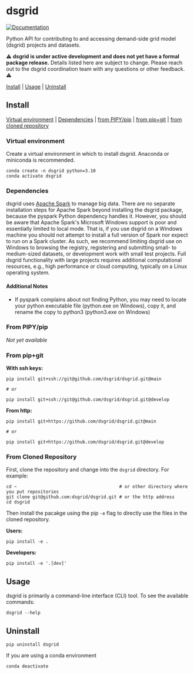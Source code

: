 # dsgrid
[![Documentation](https://img.shields.io/badge/docs-ready-blue.svg)](https://dsgrid.github.io/dsgrid)

Python API for contributing to and accessing demand-side grid model (dsgrid) projects and datasets.

⚠️ **dsgrid is under active development and does not yet have a formal package release.** Details listed here are subject to change. Please reach out to the dsgrid coordination team with any questions or other feedback. ⚠️

[Install](#install) | [Usage](#usage) | [Uninstall](#uninstall)

## Install

[Virtual environment](#virtual-environment) | [Dependencies](#dependencies) | [from PIPY/pip](#from-pipypip) | [from pip+git](#from-pipgit) | [from cloned repository](#from-cloned-repository)

### Virtual environment

Create a virtual environment in which to install dsgrid. Anaconda or miniconda is recommended.

```
conda create -n dsgrid python=3.10
conda activate dsgrid
```

### Dependencies

dsgrid uses [Apache Spark](#https://spark.apache.org/) to manage big data. There are no separate installation steps for Apache Spark beyond installing the dsgrid package, because the pyspark Python dependency handles it. However, you should be aware that Apache Spark's Microsoft Windows support is poor and essentially limited to local mode. That is, if you use dsgrid on a Windows machine you should not attempt to install a full version of Spark nor expect to run on a Spark cluster. As such, we recommend limiting dsgrid use on Windows to browsing the registry, registering and submitting small- to medium-sized datasets, or development work with small test projects. Full dsgrid functionality with large projects requires additional computational resources, e.g., high performance or cloud computing, typically on a Linux operating system.

#### Additional Notes

- If pyspark complains about not finding Python, you may need to locate your python executable file (python.exe on Windows), copy it, and rename the copy to python3 (python3.exe on Windows)

### From PIPY/pip

*Not yet available*

### From pip+git

**With ssh keys:**
```
pip install git+ssh://git@github.com/dsgrid/dsgrid.git@main

# or

pip install git+ssh://git@github.com/dsgrid/dsgrid.git@develop
```

**From http:**
```
pip install git+https://github.com/dsgrid/dsgrid.git@main

# or

pip install git+https://github.com/dsgrid/dsgrid.git@develop
```

### From Cloned Repository

First, clone the repository and change into the `dsgrid` directory. For example:

```
cd ~                                       # or other directory where you put repositories
git clone git@github.com:dsgrid/dsgrid.git # or the http address
cd dsgrid
```

Then install the pacakge using the pip `-e` flag to directly use the files in the
cloned repository.

**Users:**
```
pip install -e .
```

**Developers:**
```
pip install -e '.[dev]'
```

## Usage

dsgrid is primarily a command-line interface (CLI) tool. To see the available commands:
```
dsgrid --help
```

## Uninstall

```
pip uninstall dsgrid
```

If you are using a conda environment
```
conda deactivate
```
